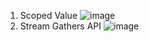 1. Scoped Value
![image](https://github.com/user-attachments/assets/ffe7cbc6-ba1e-4d73-b041-e425819cd3f7)
2. Stream Gathers API
![image](https://github.com/user-attachments/assets/cb0f96a8-3f14-418a-8916-b46d4f3ad408)
